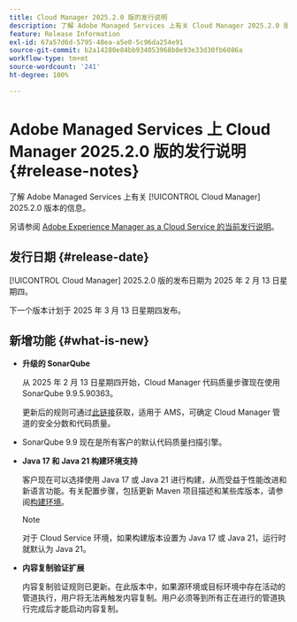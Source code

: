 ```yaml
---
title: Cloud Manager 2025.2.0 版的发行说明
description: 了解 Adobe Managed Services 上有关 Cloud Manager 2025.2.0 版本的信息。
feature: Release Information
exl-id: 67a57d6d-5795-48ea-a5e0-5c96da254e91
source-git-commit: b2a14280e84bb934053968b0e93e33d30fb6086a
workflow-type: tm+mt
source-wordcount: '241'
ht-degree: 100%

---
```


# Adobe Managed Services 上 Cloud Manager 2025.2.0 版的发行说明 {#release-notes}

<!-- RELEASE WIKI  https://wiki.corp.adobe.com/display/DMSArchitecture/Cloud+Manager+2025.02.0+Release -->

了解 Adobe Managed Services 上有关 [!UICONTROL Cloud Manager] 2025.2.0 版本的信息。

另请参阅 [Adobe Experience Manager as a Cloud Service 的当前发行说明](https://experienceleague.adobe.com/zh-hans/docs/experience-manager-cloud-service/content/release-notes/home)。

## 发行日期 {#release-date}

[!UICONTROL Cloud Manager] 2025.2.0 版的发布日期为 2025 年 2 月 13 日星期四。

下一个版本计划于 2025 年 3 月 13 日星期四发布。

## 新增功能 {#what-is-new}

<!-- * The AEM Code Quality step now uses SonarQube 9.9 Server, replacing the older 7.4 version. This upgrade brings additional security, performance, and code quality checks, offering more comprehensive analysis and coverage for your projects. --> <!-- CMGR-45683 -->

* **升级的 SonarQube**

  从 2025 年 2 月 13 日星期四开始，Cloud Manager 代码质量步骤现在使用 SonarQube 9.9.5.90363。

  更新后的规则可通过[此链接](/help/using/code-quality-testing.md#code-quality-testing-step)获取，适用于 AMS，可确定 Cloud Manager 管道的安全分数和代码质量。

* SonarQube 9.9 现在是所有客户的默认代码质量扫描引擎。

* **Java 17 和 Java 21 构建环境支持**

  客户现在可以选择使用 Java 17 或 Java 21 进行构建，从而受益于性能改进和新语言功能。有关配置步骤，包括更新 Maven 项目描述和某些库版本，请参阅[构建环境](/help/getting-started/build-environment.md)。

  >[!NOTE]
  >对于 Cloud Service 环境，如果构建版本设置为 Java 17 或 Java 21，运行时就默认为 Java 21。

* **内容复制验证扩展**

  内容复制验证规则已更新。在此版本中，如果源环境或目标环境中存在活动的管道执行，用户将无法再触发内容复制。用户必须等到所有正在进行的管道执行完成后才能启动内容复制。

<!-- 
## Private beta program {#private-beta-program}

Be a part of Cloud Manager's private beta program and have a chance to test upcoming features.

### Bring Your Own Git - now with support for GitLab and Bitbucket {#gitlab-bitbucket}

The **Bring Your Own Git** feature has been expanded to include support for external repositories, such as GitLab and Bitbucket. This new support is in addition to the already existing support for private and enterprise GitHub repositories. When you add these new repos, you can also link them directly to your pipelines. You can host these repositories on public cloud platforms or within your private cloud or infrastructure. This integration also removes the need for constant code synchronization with the Adobe repository and provides the ability to validate pull requests before merging them into a main branch.

Pipelines using external repositories (excluding GitHub-hosted ones) and the **Deployment Trigger** set to **On Git Changes** now start automatically.

See [Add external repositories in Cloud Manager](/help/managing-code/external-repositories.md).

![Add Repository dialog box](/help/release-notes/assets/repositories-add-release-notes.png)

>[!NOTE]
>
>Currently, the out-of-the-box pull request code quality checks are exclusive to GitHub-hosted repositories, but an update to extend this functionality to other Git vendors is in the works.

If you are interested in testing this new feature and sharing your feedback, send an email to [Grp-CloudManager_BYOG@adobe.com](mailto:Grp-CloudManager_BYOG@adobe.com) from your email address associated with your Adobe ID. Be sure to include which Git platform you want to use and whether you are on a private/public or enterprise repository structure. -->


<!-- ## Bug fixes {#bug-fixes}

* A

Known Issues {#known-issues}

* A -->
